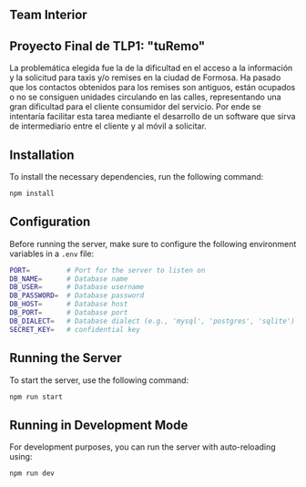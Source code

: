 ## Team Interior
## Proyecto Final de TLP1: "tuRemo"

La problemática elegida fue la de la dificultad en el acceso a la información y la solicitud para taxis y/o remises en la ciudad de Formosa.
Ha pasado que los contactos obtenidos para los remises son antiguos, están ocupados o no se consiguen unidades circulando en las calles, representando una gran dificultad para el cliente consumidor del servicio.
Por ende se intentaría facilitar esta tarea mediante el desarrollo de un software que sirva de intermediario entre el cliente y al móvil a solicitar.




## Installation

To install the necessary dependencies, run the following command:

```bash
npm install
```

## Configuration

Before running the server, make sure to configure the following environment variables in a `.env` file:

```bash
PORT=         # Port for the server to listen on
DB_NAME=      # Database name
DB_USER=      # Database username
DB_PASSWORD=  # Database password
DB_HOST=      # Database host
DB_PORT=      # Database port
DB_DIALECT=   # Database dialect (e.g., 'mysql', 'postgres', 'sqlite')
SECRET_KEY=   # confidential key
```

## Running the Server

To start the server, use the following command:

```bash
npm run start
```

## Running in Development Mode

For development purposes, you can run the server with auto-reloading using:

```bash
npm run dev
```